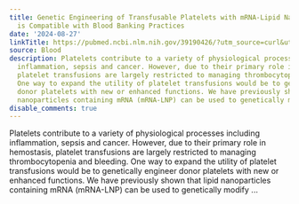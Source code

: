 ```yaml
---
title: Genetic Engineering of Transfusable Platelets with mRNA-Lipid Nanoparticles
  is Compatible with Blood Banking Practices
date: '2024-08-27'
linkTitle: https://pubmed.ncbi.nlm.nih.gov/39190426/?utm_source=curl&utm_medium=rss&utm_campaign=journals&utm_content=7603509&fc=None&ff=20240827181029&v=2.18.0.post9+e462414
source: Blood
description: Platelets contribute to a variety of physiological processes including
  inflammation, sepsis and cancer. However, due to their primary role in hemostasis,
  platelet transfusions are largely restricted to managing thrombocytopenia and bleeding.
  One way to expand the utility of platelet transfusions would be to genetically engineer
  donor platelets with new or enhanced functions. We have previously shown that lipid
  nanoparticles containing mRNA (mRNA-LNP) can be used to genetically modify ...
disable_comments: true
---
```

Platelets contribute to a variety of physiological processes including inflammation, sepsis and cancer. However, due to their primary role in hemostasis, platelet transfusions are largely restricted to managing thrombocytopenia and bleeding. One way to expand the utility of platelet transfusions would be to genetically engineer donor platelets with new or enhanced functions. We have previously shown that lipid nanoparticles containing mRNA (mRNA-LNP) can be used to genetically modify ...